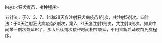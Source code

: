 keys:<狂犬疫苗，接种程序>

五针法：于0、3、7、14和28天各注射狂犬病疫苗1剂次，共注射5剂次。四针法：于0天注射狂犬病疫苗2剂次，第7、21天各注射1剂次，共注射4剂次。如果中间某一剂次数延迟了，那么后续剂次接种时间相应顺延，不用重新启动疫苗免疫程序。